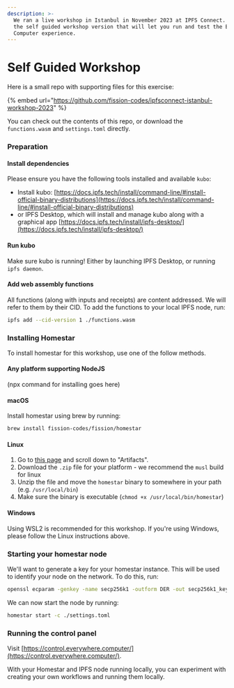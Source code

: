 ```yaml
---
description: >-
  We ran a live workshop in Istanbul in November 2023 at IPFS Connect. This is
  the self guided workshop version that will let you run and test the Everywhere
  Computer experience.
---
```


# Self Guided Workshop

Here is a small repo with supporting files for this exercise:

{% embed url="https://github.com/fission-codes/ipfsconnect-istanbul-workshop-2023" %}

You can check out the contents of this repo, or download the `functions.wasm` and `settings.toml` directly.

### Preparation

#### Install dependencies

Please ensure you have the following tools installed and available `kubo`:

* Install kubo: [https://docs.ipfs.tech/install/command-line/#install-official-binary-distributions](https://docs.ipfs.tech/install/command-line/#install-official-binary-distributions)
* or IPFS Desktop, which will install and manage kubo along with a graphical app [https://docs.ipfs.tech/install/ipfs-desktop/](https://docs.ipfs.tech/install/ipfs-desktop/)

#### Run kubo

Make sure kubo is running! Either by launching IPFS Desktop, or running `ipfs daemon`.

#### Add web assembly functions

All functions (along with inputs and receipts) are content addressed. We will refer to them by their CID. To add the functions to your local IPFS node, run:

```sh
ipfs add --cid-version 1 ./functions.wasm
```

### Installing Homestar

To install homestar for this workshop, use one of the follow methods.

#### Any platform supporting NodeJS

(npx command for installing goes here)

#### macOS

Install homestar using brew by running:

```sh
brew install fission-codes/fission/homestar
```

#### Linux

1. Go to [this page](https://github.com/ipvm-wg/homestar/actions/runs/6883723147) and scroll down to "Artifacts".
2. Download the `.zip` file for your platform - we recommend the `musl` build for linux
3. Unzip the file and move the `homestar` binary to somewhere in your path (e.g. `/usr/local/bin`)
4. Make sure the binary is executable (`chmod +x /usr/local/bin/homestar`)

#### Windows

Using WSL2 is recommended for this workshop. If you're using Windows, please follow the Linux instructions above.

### Starting your homestar node

We'll want to generate a key for your homestar instance. This will be used to identify your node on the network. To do this, run:

```sh
openssl ecparam -genkey -name secp256k1 -outform DER -out secp256k1_key.der
```

We can now start the node by running:

```sh
homestar start -c ./settings.toml
```

### Running the control panel

Visit [https://control.everywhere.computer/](https://control.everywhere.computer/).

With your Homestar and IPFS node running locally, you can experiment with creating your own workflows and running them locally.



